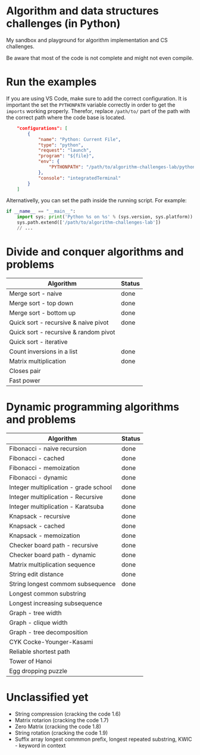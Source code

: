 # Algorithm and data structures challenges (in Python)

My sandbox and playground for algorithm implementation and CS challenges.

Be aware that most of the code is not complete and might not even compile.


# Run the examples

If you are using VS Code, make sure to add the correct configuration.
It is important the set the `PYTHONPATH` variable correctly in order to 
get the `imports` working properly.
Therefor, replace `/path/to/` part of the path with the correct path 
where the code base is located.

```json
    "configurations": [
        {
            "name": "Python: Current File",
            "type": "python",
            "request": "launch",
            "program": "${file}",
            "env": {
                "PYTHONPATH": "/path/to/algorithm-challenges-lab/python/src:/path/to/algorithm-challenges-lab/python/resources"
            },
            "console": "integratedTerminal"
        }
    ]

```

Alternativelly, you can set the path inside the running script. For example:

```python
if __name__ == "__main__":
    import sys; print('Python %s on %s' % (sys.version, sys.platform))
    sys.path.extend(['/path/to/algorithm-challenges-lab'])
    // ...
```


# Divide and conquer algorithms and problems

| Algorithm  | Status |
|---|---|
| Merge sort - naive            | done |
| Merge sort - top down         | done |
| Merge sort - bottom up        | done |
| Quick sort - recursive & naive pivot      | done |
| Quick sort - recursive & random pivot     |   |
| Quick sort - iterative |   |
| Count inversions in a list    | done |
| Matrix multiplication         | done |
| Closes pair ||
| Fast power ||

# Dynamic programming algorithms and problems

| Algorithm  | Status |
|---|---|
| Fibonacci - naive recursion           | done |
| Fibonacci - cached                    | done |
| Fibonacci - memoization               | done |
| Fibonacci - dynamic                   | done |
| Integer multiplication - grade school | done |
| Integer multiplication - Recursive    | done |
| Integer multiplication - Karatsuba    | done |
| Knapsack - recursive                  | done |
| Knapsack - cached                     | done |
| Knapsack - memoization                | done |
| Checker board path - recursive        | done |
| Checker board path - dynamic          | done |
| Matrix multiplication sequence        | done |
| String edit distance                  | done |
| String longest commom subsequence     | done |
| Longest common substring              |  |
| Longest increasing subsequence        |  |
| Graph - tree width ||
| Graph - clique width ||
| Graph - tree decomposition ||
| CYK Cocke-Younger-Kasami ||
| Reliable shortest path ||
| Tower of Hanoi ||
| Egg dropping puzzle ||


# Unclassified yet

- String compression (cracking the code 1.6)
- Matrix rotarion (cracking the code 1.7)
- Zero Matrix (cracking the code 1.8)
- String rotation (cracking the code 1.9)
- Suffix array longest commmon prefix, longest repeated substring, KWIC - keyword in context


